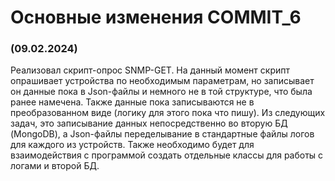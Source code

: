 # Основные изменения COMMIT_6

### (09.02.2024)

Реализовал скрипт-опрос SNMP-GET. 
На данный момент скрипт опрашивает устройства по необходимым параметрам, но записывает он данные пока в Json-файлы и немного не в той структуре, что была ранее намечена.
Также данные пока записываются не в преобразованном виде (логику для этого пока что пишу).
Из следующих задач, это записывание данных непосредственно во вторую БД (MongoDB), а Json-файлы переделывание в стандартные файлы логов для каждого из устройств.
Также необходимо будет для взаимодействия с программой создать отдельные классы для работы с логами и второй БД.
